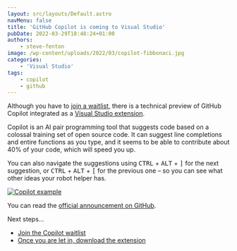 ```yaml
---
layout: src/layouts/Default.astro
navMenu: false
title: 'GitHub Copilot is coming to Visual Studio'
pubDate: 2022-03-29T18:48:24+01:00
authors:
    - steve-fenton
image: /wp-content/uploads/2022/03/copilot-fibbonaci.jpg
categories:
    - 'Visual Studio'
tags:
    - copilot
    - github
---
```


Although you have to [join a waitlist](https://copilot.github.com/), there is a technical preview of GitHub Copilot integrated as a [Visual Studio extension](https://marketplace.visualstudio.com/items?itemName=GitHub.copilotvs).

Copilot is an AI pair programming tool that suggests code based on a colossal training set of open source code. It can suggest line completions and entire functions as you type, and it seems to be able to contribute about 40% of your code, which will speed you up.

You can also navigate the suggestions using <kbd>CTRL</kbd> + <kbd>ALT</kbd> + <kbd>\]</kbd> for the next suggestion, or <kbd>CTRL</kbd> + <kbd>ALT</kbd> + <kbd>\[</kbd> for the previous one – so you can see what other ideas your robot helper has.

[![Copilot example](/img/2022/03/copilot-fibbonaci.jpg)](/2022/03/github-copilot-is-coming-to-visual-studio/copilot-fibbonaci/)

You can read the [official announcement on GitHub](https://github.blog/2022-03-29-github-copilot-now-available-for-visual-studio-2022/).

Next steps…

- [Join the Copilot waitlist](https://copilot.github.com/)
- [Once you are let in, download the extension](https://marketplace.visualstudio.com/items?itemName=GitHub.copilotvs)